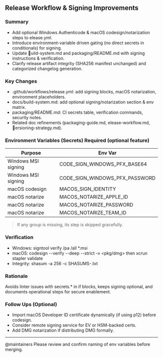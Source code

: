 ﻿##  Release Workflow & Signing Improvements

### Summary
- Add optional Windows Authenticode & macOS codesign/notarization steps to elease.yml.
- Introduce environment-variable driven gating (no direct secrets in conditionals) for signing.
- Update uild-system.md and packaging/README.md with signing instructions & verification.
- Clarify release artifact integrity (SHA256 manifest unchanged) and categorized changelog generation.

### Key Changes
- .github/workflows/release.yml: add signing blocks, macOS notarization, environment placeholders.
- docs/build-system.md: add optional signing/notarization section & env matrix.
- packaging/README.md: CI secrets table, verification commands, security notes.
- Related doc refinements (packaging-guide.md, elease-workflow.md, ersioning-strategy.md).

### Environment Variables (Secrets) Required (optional feature)
| Purpose | Env Var |
| ------- | ------- |
| Windows MSI signing | CODE_SIGN_WINDOWS_PFX_BASE64 |
| Windows MSI signing | CODE_SIGN_WINDOWS_PFX_PASSWORD |
| macOS codesign | MACOS_SIGN_IDENTITY |
| macOS notarize | MACOS_NOTARIZE_APPLE_ID |
| macOS notarize | MACOS_NOTARIZE_PASSWORD |
| macOS notarize | MACOS_NOTARIZE_TEAM_ID |

> If any group is missing, its step is skipped gracefully.

### Verification
- Windows: signtool verify /pa /all *.msi
- macOS: codesign --verify --deep --strict -v <pkg/dmg> then xcrun stapler validate <pkg>
- Integrity: shasum -a 256 -c SHASUMS-<version>.txt

### Rationale
Avoids linter issues with secrets.* in if blocks, keeps signing optional, and documents operational steps for secure enablement.

### Follow Ups (Optional)
- Import macOS Developer ID certificate dynamically (if using p12) before codesign.
- Consider remote signing service for EV or HSM-backed certs.
- Add DMG notarization if distributing DMG formally.

---
@maintainers Please review and confirm naming of env variables before merging.
